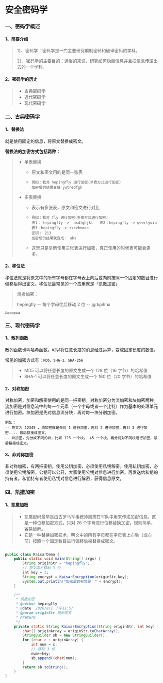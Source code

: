 # 安全密码学

### 一、密码学概述

#### 1、简要介绍

> 1）、密码学：密码学是一门主要研究编制密码和破译密码的学科。
>
> 2）、密码学的主要目的：通俗的来说，研究如何隐藏信息并且把信息传递出去的一个学科。

#### 2、密码学的历史

> - 古典密码学
> - 近代密码学
> - 现代密码学

### 二、古典密码学

#### 1、替换法

就是使用固定的信息，将原文替换成密文。

**替换法的加密方式包括两种：**

> - 单表替换
>
>   - 原文和密文用的是同一张表
>
>   - ```
>     例如：我对 hepingfly 进行加密(单表方式进行加密)
>     加密后的结果变成 yutredfgh
>     ```
>
> - 多表替换
>
>   - 表示有多张表，原文和密文进行对比
>
>   - ```
>     例如：我对 fly 进行加密(多表方式进行加密)
>     表1： hepingfly ->  asdfghjkl   表2：hepingfly -> qwertyuio  表3：hepingfly -> zxcvbnmas
>     密钥： 213
>     加密后的结果就变成： uks
>     ```
>
>   - 这里只是举例使用三张表进行加密，真正使用的时候表可能会更多。

#### 2、移位法

移位法就是将原文中的所有字母都在字母表上向后或向前按照一个固定的数目进行偏移后得出密文。移位法最常见的一个应用就是「凯撒加密」

> 凯撒加密：
>
> hepingfly   -- 每个字母往后移动 2 位  -- jgrkpihna

<img src="https://shp-notes-1257820375.cos.ap-chengdu.myqcloud.com/shp-%E5%AE%89%E5%85%A8%E5%AF%86%E7%A0%81%E5%AD%A6/%E7%A7%BB%E4%BD%8D%E6%B3%95%E5%AF%86%E7%A0%81%E8%A1%A8.png" alt="移位法密码表" style="zoom:50%;" />

### 三、现代密码学

#### 1、散列函数

散列函数也叫哈希函数。可以将任意长度的消息经过运算，变成固定长度的数值。

常见的加密方式有：`MD5、SHA-1、SHA-256`

> - MD5 可以将任意长度的原文生成一个 128 位（16 字节）的哈希值
> - SHA-1 可以将任意长度的原文生成一个 160 位（20 字节）的哈希值

#### 2、对称加密

对称加密，加密和解密使用的是同一把密钥。对称加密分为流加密和块加密两种。流加密是对信息流中的每一个元素（一个字母或者一个比特）作为基本的处理单元进行加密。块加密是先对信息流分块，再对每一块分别加密。

```
例如：
-- 原文为 12345 ，流加密就是先对 1 进行加密，再对 2 进行加密，再对 3 进行加密.... 最后拼接成密文。
-- 块加密，先分成不同的块，比如 123 一个块， 45 一个块，再分别对不同块进行加密，最后拼接成密文。
```

#### 3、非对称加密

非对称加密，有两把密钥，使用公钥加密，必须使用私钥解密。使用私钥加密，必须使用公钥解密。公钥可以公开，大家使用公钥对信息进行加密，再发送给私钥的持有者。私钥持有者使用私钥对信息进行解密，获得信息原文。  

### 四、凯撒加密

#### 1、凯撒加密

> - 凯撒密码最早是由古罗马军事统帅凯撒在军队中用来传递加密信息。这是一种位移加密方式，只对 26 个字母进行位移替换加密，规则简单，容易破解。
> - 它是一种替换加密技术，明文中的所有字母都在字母表上向后（或向前）按照一个固定数目进行偏移后被替换成密文。

```java

public class KaisarDemo {
    public static void main(String[] args) {
        String originStr = "hepingfly";
        // 原文向右移动 3 位
        int key = 3;
        String encrypt = KaisarEncryption(originStr,key);
        System.out.println("加密后的密文是：" + encrypt);
    }

    /**
     * 凯撒加密
     * @author hepingfly
     * @date  2020/8/1 下午11:57
     * @param originStr 原始密文
     * @return 
     */
    private static String KaisarEncryption(String originStr, int key) {
        char[] originArray = originStr.toCharArray();
        StringBuilder sb = new StringBuilder();
        for (char c : originArray) {
            int num = c;
            // 移动 3 位
            num+=key;
            sb.append((char)num);
        }
        return sb.toString();
    }
}

```







